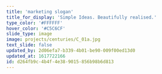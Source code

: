 ```yaml
---
title: 'marketing slogan'
title_for_display: 'Simple Ideas. Beautifully realised.'
type_color: '#FFFFFF'
hover_color: '#C5C6CF'
slide_type: image
image: projects/centuries/C_01a.jpg
text_slide: false
updated_by: 2d06efa7-b339-4b01-be90-009f00ed13d0
updated_at: 1617722166
id: d264fb9c-4b4f-4e38-9015-856b98b6d813
---
```

